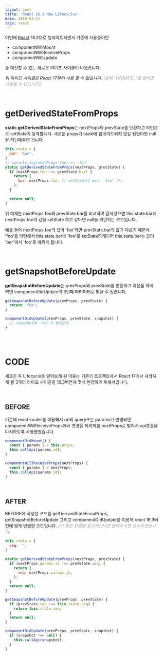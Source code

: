 ```yaml
---
layout: post
title: 'React 16.3 New Lifecycles'
date: 2018-04-23
tags: react
---
```


이번에 [React](https://reactjs.org) 16.3으로 업데이트되면서 기존에 사용중이던
- componentWillMount
- componentWillReceiveProps
- componentWillUpdate

를 대신할 수 있는 새로운 라이프 사이클이 나왔습니다.

_위 라이프 사이클은 React 17부터 사용 할 수 없습니다._
_<span style="color:#9f9f9f">(앞에 “UNSAFE\_”를 붙이면 사용할 수 있습니다.)</span>_

<br/>

# getDerivedStateFromProps

**static getDerivedStateFromProps**는 nextProps와 prevState를 반환하고 리턴으로 setState가 동작합니다.
새로운 props가 state에 업데이트되지 않길 원한다면 null을 리턴해주면 됩니다.

```js
this.state = {
  bar: 'bar',
}
// console.log(nextProps.foo) => 'foo'
static getDerivedStateFromProps(nextProps, prevState) {
  if (nextProps.foo !== prevState.bar) {
    return {
      bar: nextProps.foo, // setState({ bar: 'foo' });
    };
  }
  
  return null;
}
```

위 예제는 nextProps.foo와 prevState.bar를 비교하여 같지않으면 this.state.bar에 nextProps.foo의 값을 setState 하고 같다면 null을 리턴하는 코드입니다.

예를 들어 nextProps.foo의 값이 'foo'라면 prevState.bar의 값과 다르기 때문에 'foo'를 리턴해서 this.state.bar에 'foo'를 setState하게되어 this.state.bar는 값이 'bar'에서 'foo'로 바뀌게 됩니다.

<br/>

# getSnapshotBeforeUpdate

**getSnapshotBeforeUpdate**는 prevProps와 prevState를 반환하고 리턴을 하게 되면 componentDidUpdate의 3번째 파라미터로 받을 수 있습니다.

```js
getSnapshotBeforeUpdate(prevProps, prevState) {
  return 'foo';
}

componentDidUpdate(prevProps, prevState, snapshot) {
  // snapshot에 'foo'가 들어온다.
}
```

<br/>
<br/>

# CODE

새로운 두 Lifecycle을 알아보게 된 이유는 기존의 프로젝트에서 React 17에서 사라지게 될 3개의 라이프 사이클을 16.3버전에 맞게 변경하기 위해서입니다.

<br/>

## BEFORE

기존에 react-router를 이용해서 url의 query또는 params가 변경되면 componentWillReceiveProps에서 변경된 데이터를 nextProps로 받아서 api호출을 다시하도록 사용했었습니다.

```js
componentDidMount() {
  const { params } = this.props;
  this.callApi(params.id);
}

componentWillReceiveProps(nextProps) {
  const { params } = nextProps;
  this.callApi(params.id);
}
```

<br/>

## AFTER

BEFORE에 작성한 코드를 getDerivedStateFromProps, getSnapshotBeforeUpdate 그리고 componentDidUpdate를 이용해 react 16.3버전에 맞게 변경한 코드입니다.
_<span style="color:#9f9f9f">(더 좋은 방법을 알고계신다면 알려주시면 감사하겠습니다)</span>_

```js
this.state = {
  seq: '',
}

static getDerivedStateFromProps(nextProps, prevState) {
  if (nextProps.params.id !== prevState.seq) {
    return {
      seq: nextProps.params.id,
    };
  }
  return null;
}

getSnapshotBeforeUpdate(prevProps, prevState) {
  if (prevState.seq !== this.state.seq) {
    return this.state.seq;
  }
  return null;
}

componentDidUpdate(prevProps, prevState, snapshot) {
  if (snapshot !== null) {
    this.callApi(snapshot);
  }
}
```